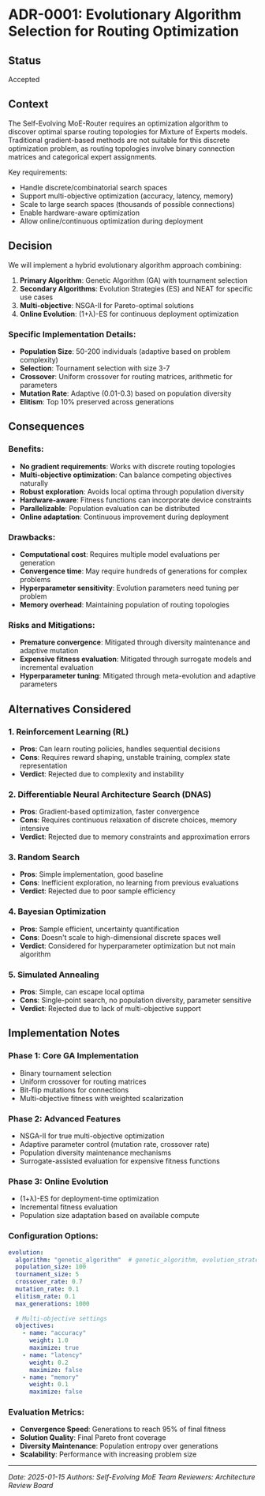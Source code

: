 # ADR-0001: Evolutionary Algorithm Selection for Routing Optimization

## Status

Accepted

## Context

The Self-Evolving MoE-Router requires an optimization algorithm to discover optimal sparse routing topologies for Mixture of Experts models. Traditional gradient-based methods are not suitable for this discrete optimization problem, as routing topologies involve binary connection matrices and categorical expert assignments.

Key requirements:
- Handle discrete/combinatorial search spaces
- Support multi-objective optimization (accuracy, latency, memory)
- Scale to large search spaces (thousands of possible connections)
- Enable hardware-aware optimization
- Allow online/continuous optimization during deployment

## Decision

We will implement a hybrid evolutionary algorithm approach combining:

1. **Primary Algorithm**: Genetic Algorithm (GA) with tournament selection
2. **Secondary Algorithms**: Evolution Strategies (ES) and NEAT for specific use cases
3. **Multi-objective**: NSGA-II for Pareto-optimal solutions
4. **Online Evolution**: (1+λ)-ES for continuous deployment optimization

### Specific Implementation Details:

- **Population Size**: 50-200 individuals (adaptive based on problem complexity)
- **Selection**: Tournament selection with size 3-7
- **Crossover**: Uniform crossover for routing matrices, arithmetic for parameters
- **Mutation Rate**: Adaptive (0.01-0.3) based on population diversity
- **Elitism**: Top 10% preserved across generations

## Consequences

### Benefits:
- **No gradient requirements**: Works with discrete routing topologies
- **Multi-objective optimization**: Can balance competing objectives naturally
- **Robust exploration**: Avoids local optima through population diversity
- **Hardware-aware**: Fitness functions can incorporate device constraints
- **Parallelizable**: Population evaluation can be distributed
- **Online adaptation**: Continuous improvement during deployment

### Drawbacks:
- **Computational cost**: Requires multiple model evaluations per generation
- **Convergence time**: May require hundreds of generations for complex problems
- **Hyperparameter sensitivity**: Evolution parameters need tuning per problem
- **Memory overhead**: Maintaining population of routing topologies

### Risks and Mitigations:
- **Premature convergence**: Mitigated through diversity maintenance and adaptive mutation
- **Expensive fitness evaluation**: Mitigated through surrogate models and incremental evaluation
- **Hyperparameter tuning**: Mitigated through meta-evolution and adaptive parameters

## Alternatives Considered

### 1. Reinforcement Learning (RL)
- **Pros**: Can learn routing policies, handles sequential decisions
- **Cons**: Requires reward shaping, unstable training, complex state representation
- **Verdict**: Rejected due to complexity and instability

### 2. Differentiable Neural Architecture Search (DNAS)
- **Pros**: Gradient-based optimization, faster convergence
- **Cons**: Requires continuous relaxation of discrete choices, memory intensive
- **Verdict**: Rejected due to memory constraints and approximation errors

### 3. Random Search
- **Pros**: Simple implementation, good baseline
- **Cons**: Inefficient exploration, no learning from previous evaluations
- **Verdict**: Rejected due to poor sample efficiency

### 4. Bayesian Optimization
- **Pros**: Sample efficient, uncertainty quantification
- **Cons**: Doesn't scale to high-dimensional discrete spaces well
- **Verdict**: Considered for hyperparameter optimization but not main algorithm

### 5. Simulated Annealing
- **Pros**: Simple, can escape local optima
- **Cons**: Single-point search, no population diversity, parameter sensitive
- **Verdict**: Rejected due to lack of multi-objective support

## Implementation Notes

### Phase 1: Core GA Implementation
- Binary tournament selection
- Uniform crossover for routing matrices
- Bit-flip mutations for connections
- Multi-objective fitness with weighted scalarization

### Phase 2: Advanced Features
- NSGA-II for true multi-objective optimization
- Adaptive parameter control (mutation rate, crossover rate)
- Population diversity maintenance mechanisms
- Surrogate-assisted evaluation for expensive fitness functions

### Phase 3: Online Evolution
- (1+λ)-ES for deployment-time optimization
- Incremental fitness evaluation
- Population size adaptation based on available compute

### Configuration Options:
```yaml
evolution:
  algorithm: "genetic_algorithm"  # genetic_algorithm, evolution_strategies, nsga2
  population_size: 100
  tournament_size: 5
  crossover_rate: 0.7
  mutation_rate: 0.1
  elitism_rate: 0.1
  max_generations: 1000
  
  # Multi-objective settings
  objectives:
    - name: "accuracy"
      weight: 1.0
      maximize: true
    - name: "latency" 
      weight: 0.2
      maximize: false
    - name: "memory"
      weight: 0.1
      maximize: false
```

### Evaluation Metrics:
- **Convergence Speed**: Generations to reach 95% of final fitness
- **Solution Quality**: Final Pareto front coverage
- **Diversity Maintenance**: Population entropy over generations
- **Scalability**: Performance with increasing problem size

---

*Date: 2025-01-15*
*Authors: Self-Evolving MoE Team*
*Reviewers: Architecture Review Board*